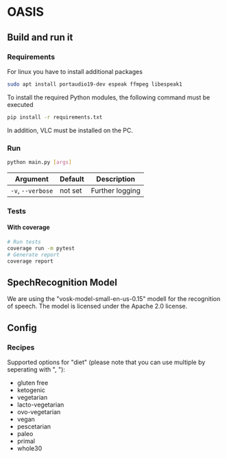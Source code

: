 # OASIS

## Build and run it

### Requirements

For linux you have to install additional packages

```bash
sudo apt install portaudio19-dev espeak ffmpeg libespeak1
```

To install the required Python modules, the following command must be executed

```bash
pip install -r requirements.txt
```

In addition, VLC must be installed on the PC.

### Run

```bash
python main.py [args]
```

| Argument          | Default | Description     |
| ----------------- | ------- | --------------- |
| `-v`, `--verbose` | not set | Further logging |

### Tests

#### With coverage

```bash
# Run tests
coverage run -m pytest
# Generate report
coverage report
```

## SpechRecognition Model

We are using the "vosk-model-small-en-us-0.15" modell for the recognition of speech. The model is licensed under the Apache 2.0 license.


## Config

### Recipes

Supported options for "diet" (please note that you can use multiple by seperating with ", "):
- gluten free
- ketogenic
- vegetarian
- lacto-vegetarian
- ovo-vegetarian
- vegan
- pescetarian
- paleo
- primal
- whole30

